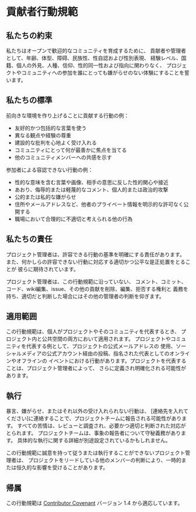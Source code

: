 # 貢献者行動規範

## 私たちの約束

私たちはオープンで歓迎的なコミュニティを育成するために、
貢献者や管理者として、年齢、体型、障碍、民族性、性自認および性別表現、
経験レベル、国籍、個人の外見、人種、信仰、性的同一性および指向に関わりなく、
プロジェクトやコミュニティへの参加を誰にとっても嫌がらせのない体験にすることを誓います。

## 私たちの標準

前向きな環境を作り上げることに貢献する行動の例：

* 友好的かつ包括的な言葉を使う
* 異なる観点や経験の尊重
* 建設的な批判を心地よく受け入れる
* コミュニティにとって何が最善かに焦点を当てる
* 他のコミュニティメンバーへの共感を示す

参加者による容認できない行動の例：

* 性的な意味を含む言葉や画像、相手の意思に反した性的関心や接近
* あおり、侮辱的または軽蔑的なコメント、個人的または政治的攻撃
* 公的または私的な嫌がらせ
* 住所やメールアドレスなど、他者のプライベート情報を明示的な許可なく公開する
* 職場において合理的に不適切と考えられる他の行為

## 私たちの責任

プロジェクト管理者は、許容できる行動の基準を明確にする責任があります。
また、何かしらの許容できない行動に対応する適切かつ公平な是正処置をとることが
彼らに期待されています。

プロジェクト管理者は、この行動規範に沿っていない、
コメント、コミット、コード、wiki編集、issue、その他の貢献を削除、編集、拒否する権利と
義務を持ち、適切だと判断した場合にはその他の管理者の判断を仰ぎます。

## 適用範囲

この行動規範は、個人がプロジェクトやそのコミュニティを代表するとき、
プロジェクト内と公共空間の両方において適用されます。
プロジェクトやコミュニティを代表する例として、プロジェクトの公式メールアドレスの
使用、ソーシャルメディアの公式アカウント経由の投稿、指名された代表としてのオンラインやオフラインの
イベントにおける行動があります。プロジェクトを代表することは、プロジェクト管理者によって、
さらに定義され明確化される可能性があります。

## 執行

暴言、嫌がらせ、またはそれ以外の受け入れられない行動は、
[連絡先を入れてください]に連絡することで、プロジェクトチームに報告される可能性があります。
すべての苦情は、レビューと調査され、必要かつ適切と判断された対応がとられます。
プロジェクトチームは、事象の報告者について守秘義務があります。
具体的な執行に関する詳細が別途設定されているかもしれません。

この行動規範に誠意を持って従うまたは執行することができないプロジェクト管理者は、
プロジェクトをリードしている他のメンバーの判断により、一時的または恒久的な影響を受けることがあります。

## 帰属

この行動規範は [Contributor Covenant][homepage] バージョン 1.4 から適応しています。

[homepage]: https://www.contributor-covenant.org 